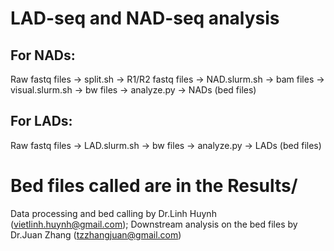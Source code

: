 # LAD-seq and NAD-seq analysis
## For NADs:
  Raw fastq files -> split.sh -> R1/R2 fastq files -> NAD.slurm.sh -> bam files -> visual.slurm.sh -> bw files -> analyze.py -> NADs (bed files) 
## For LADs:
  Raw fastq files -> LAD.slurm.sh -> bw files -> analyze.py -> LADs (bed files)
# Bed files called are in the Results/

Data processing and bed calling by Dr.Linh Huynh (vietlinh.huynh@gmail.com); Downstream analysis on the bed files by Dr.Juan Zhang (tzzhangjuan@gmail.com)
